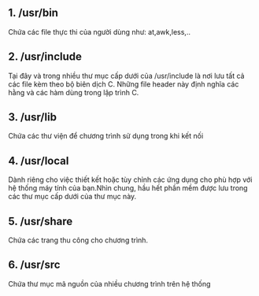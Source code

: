 ## 1. /usr/bin 

Chứa các file thực thi của người dùng như: at,awk,less,..

## 2. /usr/include

Tại đây và trong nhiều thư mục cấp dưới của /usr/include là nơi lưu tất cả các file kèm theo bộ biên dịch C. Những file header này định nghĩa các hằng và các hàm dùng trong lập trình C.

## 3. /usr/lib

Chứa các thư viện để chương trình sử dụng trong khi kết nối

## 4. /usr/local

Dành riêng cho việc thiết kết hoặc tùy chỉnh các ứng dụng cho phù hợp với hệ thống máy tính của bạn.Nhìn chung, hầu hết phần mềm  được lưu trong các thư mục cấp dưới của thư mục này.

## 5. /usr/share

Chứa các trang thu công cho chương trình.

## 6. /usr/src

Chứa thư mục mã nguồn của nhiều chương trình trên hệ thống
